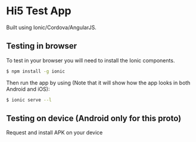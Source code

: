 Hi5 Test App
=====================

Built using Ionic/Cordova/AngularJS.

## Testing in browser

To test in your browser you will need to install the Ionic components.

```bash
$ npm install -g ionic
```

Then run the app by using (Note that it will show how the app looks in both Android and iOS):

```bash
$ ionic serve --l
```

## Testing on device (Android only for this proto)
Request and install APK on your device
